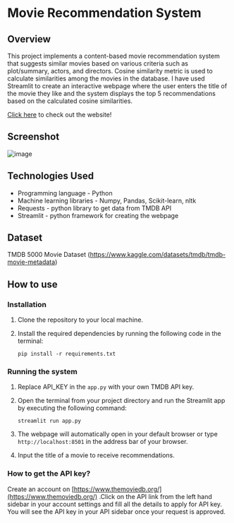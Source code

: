 # Movie Recommendation System
## Overview
This project implements a content-based movie recommendation system that suggests similar movies based on various criteria such as plot/summary, actors, and directors. Cosine similarity metric is used to calculate similarities among the movies in the database. I have used Streamlit to create an interactive webpage where the user enters the title of the movie they like and the system displays the top 5 recommendations based on the calculated cosine similarities. 

[Click here](https://movie-recommendation-system-tqjyipepfpzyjtbrlcyevp.streamlit.app/) to check out the website!

## Screenshot
![image](https://github.com/hansika-sachdeva/Movie-Recommendation-System/assets/91721473/3b55b5f0-6010-41e9-89d4-669a5364ba45)

## Technologies Used
- Programming language - Python
- Machine learning libraries - Numpy, Pandas, Scikit-learn, nltk
- Requests - python library to get data from TMDB API
- Streamlit - python framework for creating the webpage

## Dataset
TMDB 5000 Movie Dataset (https://www.kaggle.com/datasets/tmdb/tmdb-movie-metadata)

## How to use
### Installation
1. Clone the repository to your local machine.
2. Install the required dependencies by running the following code in the terminal:
   
   ```
   pip install -r requirements.txt
   ```
### Running the system
1. Replace API_KEY in the ```app.py``` with your own TMDB API key.
2. Open the terminal from your project directory and run the Streamlit app by executing the following command:
   
   ```
   streamlit run app.py
   ```
4. The webpage will automatically open in your default browser or type ```http://localhost:8501``` in the address bar of your browser.
5. Input the title of a movie to receive recommendations.

### How to get the API key?
Create an account on [https://www.themoviedb.org/](https://www.themoviedb.org/) .Click on the API link from the left hand sidebar in your account settings and fill all the details to apply for API key. You will see the API key in your API sidebar once your request is approved.

